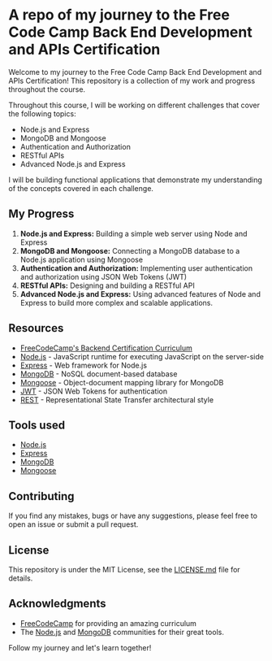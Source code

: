 # A repo of my journey to the Free Code Camp Back End Development and APIs Certification

Welcome to my journey to the Free Code Camp Back End Development and APIs Certification! This repository is a collection of my work and progress throughout the course. 

Throughout this course, I will be working on different challenges that cover the following topics:
- Node.js and Express
- MongoDB and Mongoose
- Authentication and Authorization
- RESTful APIs
- Advanced Node.js and Express

I will be building functional applications that demonstrate my understanding of the concepts covered in each challenge. 

## My Progress
1. **Node.js and Express:** Building a simple web server using Node and Express
2. **MongoDB and Mongoose:** Connecting a MongoDB database to a Node.js application using Mongoose
3. **Authentication and Authorization:** Implementing user authentication and authorization using JSON Web Tokens (JWT)
4. **RESTful APIs:** Designing and building a RESTful API 
5. **Advanced Node.js and Express:** Using advanced features of Node and Express to build more complex and scalable applications.

## Resources
- [FreeCodeCamp's Backend Certification Curriculum](https://www.freecodecamp.org/learn/back-end-development/)
- [Node.js](https://nodejs.org/) - JavaScript runtime for executing JavaScript on the server-side
- [Express](https://expressjs.com/) - Web framework for Node.js
- [MongoDB](https://www.mongodb.com/) - NoSQL document-based database
- [Mongoose](https://mongoosejs.com/) - Object-document mapping library for MongoDB
- [JWT](https://jwt.io/) - JSON Web Tokens for authentication
- [REST](https://restfulapi.net/) - Representational State Transfer architectural style

## Tools used
- [Node.js](https://nodejs.org/)
- [Express](https://expressjs.com/)
- [MongoDB](https://www.mongodb.com/)
- [Mongoose](https://mongoosejs.com/)

## Contributing
If you find any mistakes, bugs or have any suggestions, please feel free to open an issue or submit a pull request.

## License

This repository is under the MIT License, see the [LICENSE.md](LICENSE.md) file for details.

## Acknowledgments
- [FreeCodeCamp](https://www.freecodecamp.org/) for providing an amazing curriculum
- The [Node.js](https://nodejs.org/) and [MongoDB](https://www.mongodb.com/) communities for their great tools.

Follow my journey and let's learn together!

